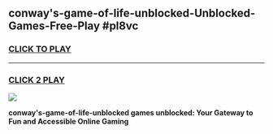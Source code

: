 
## conway's-game-of-life-unblocked-Unblocked-Games-Free-Play #pl8vc
<h3>
<a href="https://us.freeplayer.one?title=conway's-game-of-life-unblocked&ref=9M">CLICK TO PLAY</a></h3>
<hr>

<h3>
<a href="https://us.freeplayer.one?title=conway's-game-of-life-unblocked&ref=9M">CLICK 2 PLAY</a>
  
</h3>

<a href="https://us.freeplayer.one?title=conway's-game-of-life-unblocked&ref=9M"><img src="https://clearcache.store/games.png"></a>


**conway's-game-of-life-unblocked games unblocked: Your Gateway to Fun and Accessible Online Gaming**
